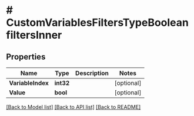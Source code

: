 # # CustomVariablesFiltersTypeBooleanfiltersInner


## Properties 


Name | Type | Description | Notes
------------ | ------------- | ------------- | -------------
**VariableIndex**| **int32** |   | [optional]
**Value**| **bool** |   | [optional]


[[Back to Model list]](../../README.md#models) [[Back to API list]](../../README.md#endpoints) [[Back to README]](../../README.md)

